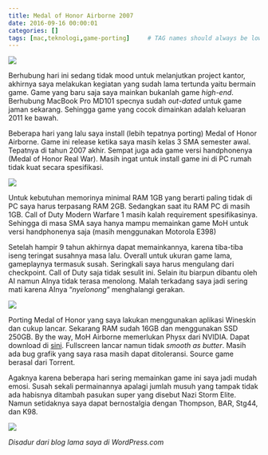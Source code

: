 ```yaml
---
title: Medal of Honor Airborne 2007
date: 2016-09-16 00:00:01
categories: []
tags: [mac,teknologi,game-porting]     # TAG names should always be lowercase
---
```


![](https://lh3.googleusercontent.com/pw/AP1GczMYLls4fBbPqFf5cUeLaYWv6gBUXShsFYOmqCL22yO6j1UlhGrfNgqU8TaydRp5WGWwaDKtpm7eXl9XhkeKUF5O2R2IbTcMJV4ChUdDNmGasP05bxbPK24c5ULQBtdjEeyclkqB8Q6tNGjO4Y8G5AqhkA=w1280-h800-s-no?authuser=0)

Berhubung hari ini sedang tidak mood untuk melanjutkan project kantor, akhirnya saya melakukan kegiatan yang sudah lama tertunda yaitu bermain game. Game yang baru saja saya mainkan bukanlah game _high-end_. Berhubung MacBook Pro MD101 specnya sudah _out-dated_ untuk game jaman sekarang. Sehingga game yang cocok dimainkan adalah keluaran 2011 ke bawah.

Beberapa hari yang lalu saya install (lebih tepatnya porting) Medal of Honor Airborne. Game ini release ketika saya masih kelas 3 SMA semester awal. Tepatnya di tahun 2007 akhir. Sempat juga ada game versi handphonenya (Medal of Honor Real War). Masih ingat untuk install game ini di PC rumah tidak kuat secara spesifikasi.

![](https://lh3.googleusercontent.com/pw/AP1GczMaGhKRf3cdvUs2ZfvTmu5DT_-ReT_sjSLaZR7cOscLBVLzQKZC2kWcHi1sp0uVLLEvEoq6JIRYx_NdUHdUw3OtCmhfpvQ9tTVkgBZh6uRhf_FSCCjiiDaMelVMjwNMGZMLpkhs6Xwr2_oUjtYIudfUTw=w1102-h699-s-no?authuser=0)

Untuk kebutuhan memorinya minimal RAM 1GB yang berarti paling tidak di PC saya harus terpasang RAM 2GB. Sedangkan saat itu RAM PC di masih 1GB. Call of Duty Modern Warfare 1 masih kalah requirement spesifikasinya. Sehingga di masa SMA saya hanya mampu memainkan game MoH untuk versi handphonenya saja (masih menggunakan Motorola E398)

Setelah hampir 9 tahun akhirnya dapat memainkannya, karena tiba-tiba iseng teringat susahnya masa lalu. Overall untuk ukuran game lama, gameplaynya termasuk susah. Seringkali saya harus mengulang dari checkpoint. Call of Duty saja tidak sesulit ini. Selain itu biarpun dibantu oleh AI namun AInya tidak terasa menolong. Malah terkadang saya jadi sering mati karena AInya “_nyelonong_” menghalangi gerakan.

![](https://lh3.googleusercontent.com/pw/AP1GczNgKSXxA4cUUniXvsKdpdyStqsfsJdSZfurTBL0XUjDsVWGh5AwrC1uifakdHLzBMYsxvF3Dks8aCVpjx_55psR4w8JkloPxPR9cokcqP6cUKJWS3QblIr5_sbZGrp4HwpGRo53jPJNP-sZ0hnJucL3FA=w1280-h800-s-no?authuser=0)

Porting Medal of Honor yang saya lakukan menggunakan aplikasi Wineskin dan cukup lancar. Sekarang RAM sudah 16GB dan menggunakan SSD 250GB. By the way, MoH Airborne memerlukan Physx dari NVIDIA. Dapat download di [sini](https://www.nvidia.com/object/physx-9.12.1031-legacy-driver.html). Fullscreen lancar namun tidak _smooth as butter_. Masih ada bug grafik yang saya rasa masih dapat ditoleransi. Source game berasal dari Torrent.

Agaknya karena beberapa hari sering memainkan game ini saya jadi mudah emosi. Susah sekali permainannya apalagi jumlah musuh yang tampak tidak ada habisnya ditambah pasukan super yang disebut Nazi Storm Elite. Namun setidaknya saya dapat bernostalgia dengan Thompson, BAR, Stg44, dan K98.

![](https://lh3.googleusercontent.com/pw/AP1GczN93MC5EHfU-KLph8EzAWCagAWRx_4UscV74K_XBDhR-eTewR5dkYJYCUIY4y0VcF5Q3K92-Y6wwUxkvpqQZb9rz4HDnGaG8nuXuqEWOKVcwViiGUyrxn4lzJc8Vu-319LLVdX3Ak7GL5G0UPE5wSIg4w=w1280-h800-s-no?authuser=0)

_Disadur dari blog lama saya di WordPress.com_